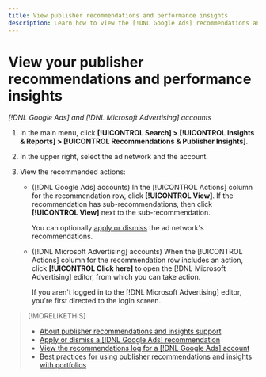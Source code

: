 ```yaml
---
title: View publisher recommendations and performance insights
description: Learn how to view the [!DNL Google Ads] recommendations and [!DNL Microsoft Advertising] performance insights for your ad network accounts.
---
```

# View your publisher recommendations and performance insights

*[!DNL Google Ads] and [!DNL Microsoft Advertising] accounts*

1. In the main menu, click **[!UICONTROL Search] > [!UICONTROL Insights & Reports] > [!UICONTROL Recommendations & Publisher Insights]**.

1. In the upper right, select the ad network and the account.

1. View the recommended actions:

   * ([!DNL Google Ads] accounts) In the [!UICONTROL Actions] column for the recommendation row, click **[!UICONTROL View]**. If the recommendation has sub-recommendations, then click **[!UICONTROL View]** next to the sub-recommendation. 

     You can optionally [apply or dismiss](google-recommendation-apply-dismiss.md) the ad network's recommendations.

   * ([!DNL Microsoft Advertising] accounts) When the [!UICONTROL Actions] column for the recommendation row includes an action, click **[!UICONTROL Click here]** to open the [!DNL Microsoft Advertising] editor, from which you can take action.

     If you aren't logged in to the [!DNL Microsoft Advertising] editor, you're first directed to the login screen.

>[!MORELIKETHIS]
>
>* [About publisher recommendations and insights support](recommendation-support.md)
>* [Apply or dismiss a [!DNL Google Ads] recommendation](google-recommendation-apply-dismiss.md)
>* [View the recommendations log for a [!DNL Google Ads] account](google-recommendation-view-log.md)
>* [Best practices for using publisher recommendations and insights with portfolios](recommendation-best-practices.md)
